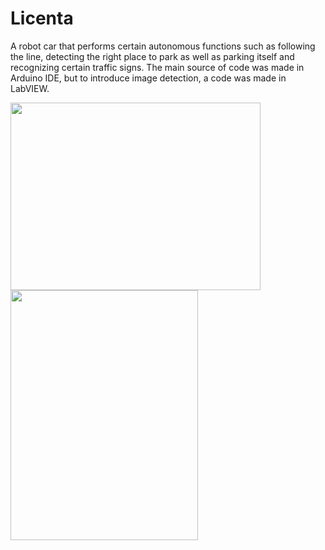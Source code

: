 # Licenta

A robot car that performs certain autonomous functions such as following the line, detecting the right place to park as well as parking itself and recognizing certain traffic signs. The main source of code was made in Arduino IDE, but to introduce image detection, a code was made in LabVIEW.

<img src="https://github.com/bogdansandor/Licenta/1.jpg" height="300" width="400">
<img src="https://github.com/bogdansandor/Licenta/2.jpeg" height="400" width="300">